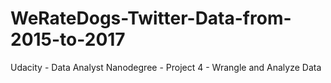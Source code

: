 # WeRateDogs-Twitter-Data-from-2015-to-2017
Udacity - Data Analyst Nanodegree - Project 4 - Wrangle and Analyze Data
